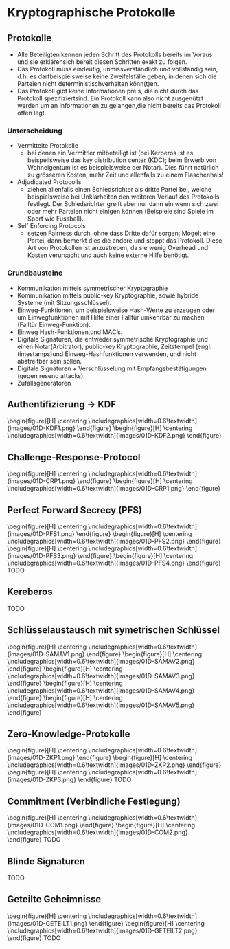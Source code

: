 # Kryptographische Protokolle
## Protokolle

* Alle Beteiligten kennen jeden Schritt des Protokolls bereits im Voraus und sie erklärensich bereit diesen Schritten exakt zu folgen.
* Das Protokoll muss eindeutig, unmissverständlich und vollständig sein, d.h. es darfbeispielsweise keine Zweifelsfälle geben, in denen sich die Parteien nicht deterministischverhalten könn(t)en.
* Das Protokoll gibt keine Informationen preis, die nicht durch das Protokoll spezifiziertsind. Ein Protokoll kann also nicht ausgenützt werden um an Informationen zu gelangen,die nicht bereits das Protokoll offen legt.

### Unterscheidung
* Vermittelte Protokolle
  * bei denen ein Vermittler mitbeteiligt ist (bei Kerberos ist es beispeilsweise das key distribution center (KDC); beim Erwerb von Wohneigentum ist es beispielsweise der Notar). Dies führt natürlich zu grösseren Kosten, mehr Zeit und allenfalls zu einem Flaschenhals!
* Adjudicated Protocolls
  * ziehen allenfalls einen Schiedsrichter als dritte Partei bei, welche beispielsweise bei Unklarheiten den weiteren Verlauf des Protokolls festlegt. Der Schiedsrichter greift aber nur dann ein wenn sich zwei oder mehr Parteien nicht einigen können (Beispiele sind Spiele im Sport wie Fussball).
* Self Enforcing Protocols
  * setzen Fairness durch, ohne dass Dritte dafür sorgen: Mogelt eine Partei, dann bemerkt dies die andere und stoppt das Protokoll. Diese Art von Protokollen ist anzustreben, da sie wenig Overhead und Kosten verursacht und auch keine externe Hilfe benötigt.


### Grundbausteine
* Kommunikation mittels symmetrischer Kryptographie
* Kommunikation mittels public-key Kryptographie, sowie hybride Systeme (mit Sitzungsschlüssel).
* Einweg-Funktionen, um beispielsweise Hash-Werte zu erzeugen oder um Einwegfunktionen mit Hilfe einer Falltür umkehrbar zu machen (Falltür Einweg-Funktion).
* Einweg Hash-Funktionen,und MAC’s.
* Digitale Signaturen, die entweder symmetrische Kryptographie und einen Notar(Arbitrator), public-key Kryptographie, Zeitstempel (engl: timestamps)und Einweg-Hashfunktionen verwenden, und nicht abstreitbar sein sollen.
* Digitale Signaturen + Verschlüsselung mit Empfangsbestätigungen (gegen resend attacks).
* Zufallsgeneratoren

## Authentifizierung -> KDF
\begin{figure}[H]
    \centering
    \includegraphics[width=0.6\textwidth]{images/01D-KDF1.png}
\end{figure}
\begin{figure}[H]
    \centering
    \includegraphics[width=0.6\textwidth]{images/01D-KDF2.png}
\end{figure}

## Challenge-Response-Protocol
\begin{figure}[H]
    \centering
    \includegraphics[width=0.6\textwidth]{images/01D-CRP1.png}
\end{figure}
\begin{figure}[H]
    \centering
    \includegraphics[width=0.6\textwidth]{images/01D-CRP1.png}
\end{figure}

## Perfect Forward Secrecy (PFS)
\begin{figure}[H]
    \centering
    \includegraphics[width=0.6\textwidth]{images/01D-PFS1.png}
\end{figure}
\begin{figure}[H]
    \centering
    \includegraphics[width=0.6\textwidth]{images/01D-PFS2.png}
\end{figure}
\begin{figure}[H]
    \centering
    \includegraphics[width=0.6\textwidth]{images/01D-PFS3.png}
\end{figure}
\begin{figure}[H]
    \centering
    \includegraphics[width=0.6\textwidth]{images/01D-PFS4.png}
\end{figure}
TODO

## Kereberos
TODO

## Schlüsselaustausch mit symetrischen Schlüssel
\begin{figure}[H]
    \centering
    \includegraphics[width=0.6\textwidth]{images/01D-SAMAV1.png}
\end{figure}
\begin{figure}[H]
    \centering
    \includegraphics[width=0.6\textwidth]{images/01D-SAMAV2.png}
\end{figure}
\begin{figure}[H]
    \centering
    \includegraphics[width=0.6\textwidth]{images/01D-SAMAV3.png}
\end{figure}
\begin{figure}[H]
    \centering
    \includegraphics[width=0.6\textwidth]{images/01D-SAMAV4.png}
\end{figure}
\begin{figure}[H]
    \centering
    \includegraphics[width=0.6\textwidth]{images/01D-SAMAV5.png}
\end{figure}

## Zero-Knowledge-Protokolle
\begin{figure}[H]
    \centering
    \includegraphics[width=0.6\textwidth]{images/01D-ZKP1.png}
\end{figure}
\begin{figure}[H]
    \centering
    \includegraphics[width=0.6\textwidth]{images/01D-ZKP2.png}
\end{figure}
\begin{figure}[H]
    \centering
    \includegraphics[width=0.6\textwidth]{images/01D-ZKP3.png}
\end{figure}
TODO

## Commitment (Verbindliche Festlegung)
\begin{figure}[H]
    \centering
    \includegraphics[width=0.6\textwidth]{images/01D-COM1.png}
\end{figure}
\begin{figure}[H]
    \centering
    \includegraphics[width=0.6\textwidth]{images/01D-COM2.png}
\end{figure}
TODO

## Blinde Signaturen
TODO

## Geteilte Geheimnisse
\begin{figure}[H]
    \centering
    \includegraphics[width=0.6\textwidth]{images/01D-GETEILT1.png}
\end{figure}
\begin{figure}[H]
    \centering
    \includegraphics[width=0.6\textwidth]{images/01D-GETEILT2.png}
\end{figure}
TODO
